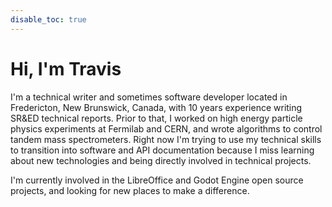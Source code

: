 ```yaml
---
disable_toc: true
---
```


<script src="https://kit.fontawesome.com/62ad702b33.js" crossorigin="anonymous"></script>

# Hi, I'm Travis

I'm a technical writer and sometimes software developer located in Fredericton, New Brunswick, Canada, with 10 years experience writing SR&ED technical reports. Prior to that, I worked on high energy particle physics experiments at Fermilab and CERN, and wrote algorithms to control tandem mass spectrometers. Right now I'm trying to use my technical skills to transition into software and API documentation because I miss learning about new technologies and being directly involved in technical projects.

I'm currently involved in the LibreOffice and Godot Engine open source projects, and looking for new places to make a difference.

<span style="font-size: 56px; color:black;">
     <a href="http://www.linkedin.com/in/travis-stewart-73b75571"><i class="fab fa-linkedin"></i></a>
	 <a href="http://github.com/tstewart-writer"><i class="fab fa-github"></i></a>
	 <a href="http://twitter.com/TravisS42"><i class="fab fa-twitter"></i></a>
</span>
